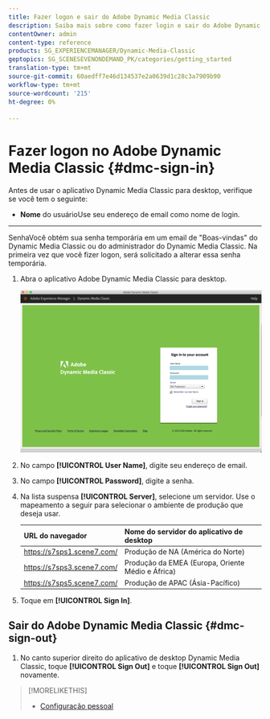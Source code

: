 ```yaml
---
title: Fazer logon e sair do Adobe Dynamic Media Classic
description: Saiba mais sobre como fazer login e sair do Adobe Dynamic Media Classic e conectar-se a um servidor de ambiente de produção na América do Norte (NA) ou Europa, Oriente Médio, África (EMEA) ou Ásia-Pacífico (APAC).
contentOwner: admin
content-type: reference
products: SG_EXPERIENCEMANAGER/Dynamic-Media-Classic
geptopics: SG_SCENESEVENONDEMAND_PK/categories/getting_started
translation-type: tm+mt
source-git-commit: 60aedff7e46d134537e2a0639d1c28c3a7909b90
workflow-type: tm+mt
source-wordcount: '215'
ht-degree: 0%

---
```



<!-- UPDATE THIS TOPIC AFTER DECEMBER 31, 2020!!!!! -->

# Fazer logon no Adobe Dynamic Media Classic {#dmc-sign-in}

Antes de usar o aplicativo Dynamic Media Classic para desktop, verifique se você tem o seguinte:

* **Nome**
do usuárioUse seu endereço de email como nome de login.

* ****
SenhaVocê obtém sua senha temporária em um email de &quot;Boas-vindas&quot; do Dynamic Media Classic ou do administrador do Dynamic Media Classic. Na primeira vez que você fizer logon, será solicitado a alterar essa senha temporária.

1. Abra o aplicativo Adobe Dynamic Media Classic para desktop.

   ![Logon no Dynamic Media Classic](/help/assets/dmclassic-login1.png)

1. No campo **[!UICONTROL User Name]**, digite seu endereço de email.
1. No campo **[!UICONTROL Password]**, digite a senha.
1. Na lista suspensa **[!UICONTROL Server]**, selecione um servidor.
Use o mapeamento a seguir para selecionar o ambiente de produção que deseja usar.

   | URL do navegador | Nome do servidor do aplicativo de desktop |
   |---|---|
   | https://s7sps1.scene7.com/ | Produção de NA (América do Norte) |
   | https://s7sps3.scene7.com/ | Produção da EMEA (Europa, Oriente Médio e África) |
   | https://s7sps5.scene7.com/ | Produção de APAC (Ásia-Pacífico) |

1. Toque em **[!UICONTROL Sign In]**.

## Sair do Adobe Dynamic Media Classic {#dmc-sign-out}

1. No canto superior direito do aplicativo de desktop Dynamic Media Classic, toque **[!UICONTROL Sign Out]** e toque **[!UICONTROL Sign Out]** novamente.

>[!MORELIKETHIS]
>
>* [Configuração pessoal](personal-setup.md#personal_setup)

